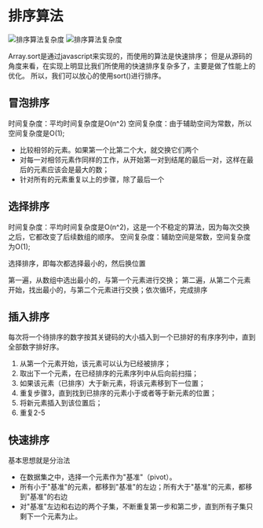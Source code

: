 # 排序算法

![排序算法复杂度](http://192.168.2.209:3000/blogpng/%E6%8E%92%E5%BA%8F%E7%AE%97%E6%B3%95%E5%A4%8D%E6%9D%82%E5%BA%A6.png)
![排序算法复杂度](http://yoloworld.site:3000/blogpng/%E6%8E%92%E5%BA%8F%E7%AE%97%E6%B3%95%E5%A4%8D%E6%9D%82%E5%BA%A6.png)

Array.sort是通过javascript来实现的，而使用的算法是快速排序；
但是从源码的角度来看，在实现上明显比我们所使用的快速排序复杂多了，主要是做了性能上的优化。
所以，我们可以放心的使用sort()进行排序。

## 冒泡排序

时间复杂度：平均时间复杂度是O(n^2)
空间复杂度：由于辅助空间为常数，所以空间复杂度是O(1);

- 比较相邻的元素。如果第一个比第二个大，就交换它们两个
- 对每一对相邻元素作同样的工作，从开始第一对到结尾的最后一对，这样在最后的元素应该会是最大的数；
- 针对所有的元素重复以上的步骤，除了最后一个

## 选择排序

时间复杂度：平均时间复杂度是O(n^2)，这是一个不稳定的算法，因为每次交换之后，它都改变了后续数组的顺序。
空间复杂度：辅助空间是常数，空间复杂度为O(1);

选择排序，即每次都选择最小的，然后换位置

第一遍，从数组中选出最小的，与第一个元素进行交换；
第二遍，从第二个元素开始，找出最小的，与第二个元素进行交换；依次循环，完成排序

## 插入排序

每次将一个待排序的数字按其关键码的大小插入到一个已排好的有序序列中，直到全部数字排好序。

1. 从第一个元素开始，该元素可以认为已经被排序；
2. 取出下一个元素，在已经排序的元素序列中从后向前扫描；
3. 如果该元素（已排序）大于新元素，将该元素移到下一位置；
4. 重复步骤3，直到找到已排序的元素小于或者等于新元素的位置；
5. 将新元素插入到该位置后；
6. 重复2-5

## 快速排序

基本思想就是分治法

- 在数据集之中，选择一个元素作为"基准"（pivot）。
- 所有小于"基准"的元素，都移到"基准"的左边；所有大于"基准"的元素，都移到"基准"的右边
- 对"基准"左边和右边的两个子集，不断重复第一步和第二步，直到所有子集只剩下一个元素为止。

